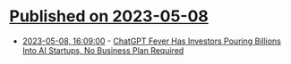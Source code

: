 # [Published on 2023-05-08](index.md)

* [2023-05-08, 16:09:00](https://tech.slashdot.org/story/23/05/08/169230/chatgpt-fever-has-investors-pouring-billions-into-ai-startups-no-business-plan-required?utm_source=rss1.0mainlinkanon&utm_medium=feed) - [ChatGPT Fever Has Investors Pouring Billions Into AI Startups, No Business Plan Required](https://tech.slashdot.org/story/23/05/08/169230/chatgpt-fever-has-investors-pouring-billions-into-ai-startups-no-business-plan-required?utm_source=rss1.0mainlinkanon&utm_medium=feed)
